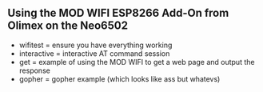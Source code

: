 ## Using the MOD WIFI ESP8266 Add-On from Olimex on the Neo6502

* wifitest = ensure you have everything working
* interactive = interactive AT command session
* get = example of using the MOD WIFI to get a web page and output the response
* gopher = gopher example (which looks like ass but whatevs)
